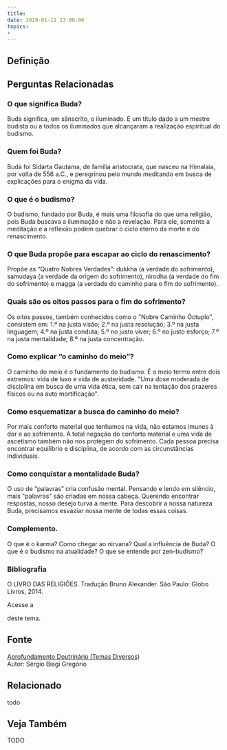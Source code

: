 ```yaml
---
title: 
date: 2019-01-11 13:00:00
topics: 
- 
---
```


## Definição


## Perguntas Relacionadas

### O que significa Buda?
Buda significa, em sânscrito, o iluminado. É um título dado a um mestre
budista ou a todos os iluminados que alcançaram a realização espiritual
do budismo.

### Quem foi Buda?
Buda foi Sidarta Gautama, de família aristocrata, que nasceu na
Himalaia, por volta de 556 a.C., e peregrinou pelo mundo meditando em
busca de explicações para o enigma da vida.

### O que é o budismo?
O budismo, fundado por Buda, é mais uma filosofia do que uma religião,
pois Buda buscava a iluminação e não a revelação. Para ele, somente a
meditação e a reflexão podem quebrar o ciclo eterno da morte e do
renascimento.

### O que Buda propõe para escapar ao ciclo do renascimento?
Propõe as “Quatro Nobres Verdades”: dukkha (a verdade do sofrimento),
samudaya (a verdade da origem do sofrimento), nirodha (a verdade do
fim do sofrimento) e magga (a verdade do caminho para o fim do
sofrimento).

### Quais são os oitos passos para o fim do sofrimento?
Os oitos passos, também conhecidos como o "Nobre Caminho Óctuplo",
consistem em: 1.º na justa visão; 2.º na justa resolução; 3.º na justa
linguagem; 4.º na justa conduta; 5.º no justo viver; 6.º no justo
esforço; 7.º na justa mentalidade; 8.º na justa concentração.

### Como explicar “o caminho do meio”?
O caminho do meio é o fundamento do budismo. É o meio termo entre dois
extremos: vida de luxo e vida de austeridade. "Uma dose moderada de
disciplina em busca de uma vida ética, sem cair na tentação dos prazeres
físicos ou na auto mortificação".

### Como esquematizar a busca do caminho do meio?
Por mais conforto material que tenhamos na vida, não estamos imunes
à dor e ao sofrimento. A total negação do conforto material e uma
vida de ascetismo também não nos protegem do sofrimento. Cada pessoa
precisa encontrar equilíbrio e disciplina, de acordo com as
circunstâncias individuais.

### Como conquistar a mentalidade Buda?
O uso de “palavras” cria confusão mental. Pensando e lendo em silêncio,
mais "palavras" são criadas em nossa cabeça. Querendo encontrar
respostas, nosso desejo turva a mente. Para descobrir a nossa natureza
Buda, precisamos esvaziar nossa mente de todas essas coisas.

### Complemento.
O que é o karma? Como chegar ao nirvana? Qual a influência de Buda? O
que é o budismo na atualidade? O que se entende por zen-budismo?

### Bibliografia
O LIVRO DAS RELIGIÕES. Tradução Bruno Alexander. São Paulo: Globo
Livros, 2014.

Acesse a

deste tema.

## Fonte
[Aprofundamento Doutrinário (Temas Diversos)](https://sites.google.com/view/aprofundamentodoutrinario/budismo)  
Autor: Sérgio Biagi Gregório

## Relacionado
todo

## Veja Também
TODO

